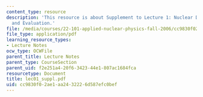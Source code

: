 ```yaml
---
content_type: resource
description: 'This resource is about Supplement to Lecture 1: Nuclear Data Compilation
  and Evaluation.'
file: /media/courses/22-101-applied-nuclear-physics-fall-2006/cc9830f02ae1aa2432226d587efc0bef_lec01_suppl.pdf
file_type: application/pdf
learning_resource_types:
- Lecture Notes
ocw_type: OCWFile
parent_title: Lecture Notes
parent_type: CourseSection
parent_uid: f2e251a4-20f6-3423-44e1-807ac1684fca
resourcetype: Document
title: lec01_suppl.pdf
uid: cc9830f0-2ae1-aa24-3222-6d587efc0bef
---
```


